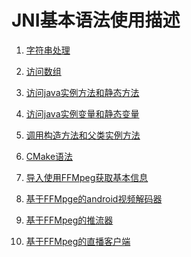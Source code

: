JNI基本语法使用描述
==

1. [字符串处理](https://github.com/lucky9322/jni-ndk/blob/master/%E5%AD%97%E7%AC%A6%E4%B8%B2%E5%A4%84%E7%90%86.md)

2. [访问数组](https://github.com/lucky9322/jni-ndk/blob/master/%E8%AE%BF%E9%97%AE%E6%95%B0%E7%BB%84.md)

3. [访问java实例方法和静态方法](https://github.com/lucky9322/jni-ndk/blob/master/%E8%AE%BF%E9%97%AEjava%E5%AE%9E%E4%BE%8B%E6%96%B9%E6%B3%95%E5%92%8C%E9%9D%99%E6%80%81%E6%96%B9%E6%B3%95.md)

4. [访问java实例变量和静态变量](https://github.com/lucky9322/jni-ndk/blob/master/%E8%AE%BF%E9%97%AEjava%E5%AE%9E%E4%BE%8B%E5%8F%98%E9%87%8F%E5%92%8C%E9%9D%99%E6%80%81%E5%8F%98%E9%87%8F.md)

5. [调用构造方法和父类实例方法](https://github.com/lucky9322/jni-ndk/blob/master/%E8%B0%83%E7%94%A8%E6%9E%84%E9%80%A0%E6%96%B9%E6%B3%95%E5%92%8C%E7%88%B6%E7%B1%BB%E5%AE%9E%E4%BE%8B%E6%96%B9%E6%B3%95.md)

6. [CMake语法](https://github.com/lucky9322/jni-ndk/blob/master/CMake%E8%AF%AD%E6%B3%95.md)

6. [导入使用FFMpeg获取基本信息](https://github.com/lucky9322/jni-ndk/tree/master/FFmpegLib)
7. [基于FFMpge的android视频解码器](https://github.com/lucky9322/jni-ndk/tree/master/FFmpegDecoderToYUV)
8. [基于FFMpeg的推流器](https://github.com/lucky9322/jni-ndk/tree/master/FFmpegPushStream)
9. [基于FFMpeg的直播客户端](https://github.com/lucky9322/jni-ndk/tree/master/FFmpgeLive)